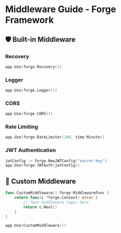 # Middleware Guide - Forge Framework

## 🛡️ Built-in Middleware

### Recovery
```go
app.Use(forge.Recovery())
```

### Logger
```go
app.Use(forge.Logger())
```

### CORS
```go
app.Use(forge.CORS())
```

### Rate Limiting
```go
app.Use(forge.RateLimiter(100, time.Minute))
```

### JWT Authentication
```go
jwtConfig := forge.NewJWTConfig("secret-key")
app.Use(forge.JWTAuth(jwtConfig))
```

## 🔧 Custom Middleware

```go
func CustomMiddleware() forge.MiddlewareFunc {
    return func(c *forge.Context) error {
        // Your middleware logic here
        return c.Next()
    }
}

app.Use(CustomMiddleware())
```